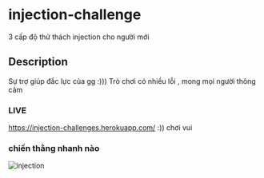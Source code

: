 # injection-challenge
3 cấp độ thử thách injection cho người mới
## Description
Sự trợ giúp đắc lực của gg :)))
Trò chơi có nhiều lỗi , mong mọi người thông cảm 
### LIVE
https://injection-challenges.herokuapp.com/ :)) chơi vui
### chiến thằng nhanh nào
![injection](https://user-images.githubusercontent.com/65381453/109602793-5e540a00-7b53-11eb-9c1b-2a060b225bf4.PNG)
